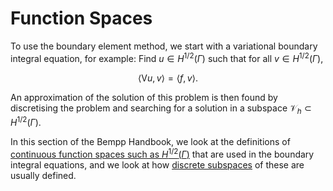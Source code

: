 Function Spaces
===============

To use the boundary element method, we start with a variational boundary integral
equation, for example: Find $u\in H^{1/2}(\Gamma)$ such that for all $v\in H^{1/2}(\Gamma)$,

$$
\left\langle\mathsf{V}u,v\right\rangle = \left\langle f,v\right\rangle.
$$

An approximation of the solution of this problem is then found by discretising the problem
and searching for a solution in a subspace $\mathcal{V}_h\subset H^{1/2}(\Gamma)$.

In this section of the Bempp Handbook, we look at the definitions of
[continuous function spaces such as $H^{1/2}(\Gamma)$](sobolev_spaces.md)
that are used in the boundary integral equations, and we look at how
[discrete subspaces](discrete_function_spaces.md) of these are usually defined.
